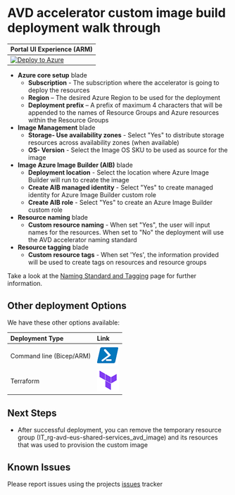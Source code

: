 # AVD accelerator custom image build deployment walk through

| Portal UI Experience (ARM) |
| ------------------------------------------------------------ |
| [![Deploy to Azure](https://aka.ms/deploytoazurebutton)](https://portal.azure.com/#blade/Microsoft_Azure_CreateUIDef/CustomDeploymentBlade/uri/https%3A%2F%2Fraw.githubusercontent.com%2FAzure%2Favdaccelerator%2Fmain%2Fworkload%2Farm%2Fdeploy-custom-image.json/uiFormDefinitionUri/https%3A%2F%2Fraw.githubusercontent.com%2FAzure%2Favdaccelerator%2Fmain%2Fworkload%2Fportal-ui%2Fportal-ui-custom-image.json) |

- **Azure core setup** blade
  - **Subscription** - The subscription where the accelerator is going to deploy the resources
  - **Region** – The desired Azure Region to be used for the deployment
  - **Deployment prefix** – A prefix of maximum 4 characters that will be appended to the names of Resource Groups and Azure resources within the Resource Groups
- **Image Management** blade
  - **Storage- Use availability zones** - Select "Yes" to distribute storage resources across availability zones (when available)
  - **OS- Version** - Select the Image OS SKU to be used as source for the image
- **Image Azure Image Builder (AIB)** blade
  - **Deployment location** - Select the location where Azure Image Builder will run to create the image
  - **Create AIB managed identity** - Select "Yes" to create managed identity for Azure Image Builder custom role
  - **Create AIB role** - Select "Yes" to create an Azure Image Builder custom role
- **Resource naming** blade
  - **Custom resource naming** - When set "Yes", the user will input names for the resources. When set to "No" the deployment will use the AVD accelerator naming standard
- **Resource tagging** blade
  - **Custom resource tags** - When set 'Yes', the information provided will be used to create tags on resources and resource groups

Take a look at the [Naming Standard and Tagging](./resource-naming.md) page for further information.

## Other deployment Options

We have these other options available:

| Deployment Type | Link |
|:--|:--|
|Command line (Bicep/ARM) |[![Powershell/Azure CLI](./icons/powershell.png)](https://github.com/Azure/avdaccelerator/blob/main/workload/bicep/readme.md) |
|Terraform |[![Terraform](./icons/terraform.png)](https://github.com/Azure/avdaccelerator/blob/main/workload/terraform/readme.md) |

## Next Steps

- After successful deployment, you can remove the temporary resource group (IT_rg-avd-eus-shared-services_avd_image) and its resources that was used to provision the custom image

## Known Issues

Please report issues using the projects [issues](https://github.com/Azure/avdaccelerator/issues) tracker
